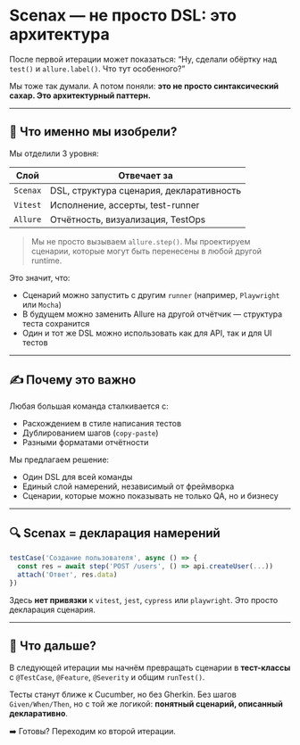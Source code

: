 # Scenax — не просто DSL: это архитектура

После первой итерации может показаться: “Ну, сделали обёртку над `test()` и `allure.label()`. Что тут особенного?”

Мы тоже так думали. А потом поняли: **это не просто синтаксический сахар. Это архитектурный паттерн.**

---

## 🧠 Что именно мы изобрели?

Мы отделили 3 уровня:

| Слой           | Отвечает за                              |
|----------------|-------------------------------------------|
| `Scenax`       | DSL, структура сценария, декларативность |
| `Vitest`       | Исполнение, ассерты, test-runner         |
| `Allure`       | Отчётность, визуализация, TestOps        |

> Мы не просто вызываем `allure.step()`. Мы проектируем сценарии, которые могут быть перенесены в любой другой runtime.

Это значит, что:

- Сценарий можно запустить с другим `runner` (например, `Playwright` или `Mocha`)
- В будущем можно заменить Allure на другой отчётчик — структура теста сохранится
- Один и тот же DSL можно использовать как для API, так и для UI тестов

---

## ✍️ Почему это важно

Любая большая команда сталкивается с:

- Расхождением в стиле написания тестов
- Дублированием шагов (`copy-paste`)
- Разными форматами отчётности

Мы предлагаем решение:

- Один DSL для всей команды
- Единый слой намерений, независимый от фреймворка
- Сценарии, которые можно показывать не только QA, но и бизнесу

---

## 🔍 Scenax = декларация намерений

```ts
testCase('Создание пользователя', async () => {
  const res = await step('POST /users', () => api.createUser(...))
  attach('Ответ', res.data)
})
```

Здесь **нет привязки** к `vitest`, `jest`, `cypress` или `playwright`. Это просто декларация сценария.

---

## 🚀 Что дальше?

В следующей итерации мы начнём превращать сценарии в **тест-классы** с `@TestCase`, `@Feature`, `@Severity` и общим `runTest()`.

Тесты станут ближе к Cucumber, но без Gherkin. Без шагов `Given/When/Then`, но с той же логикой: **понятный сценарий, описанный декларативно**.

➡️ Готовы? Переходим ко второй итерации.

